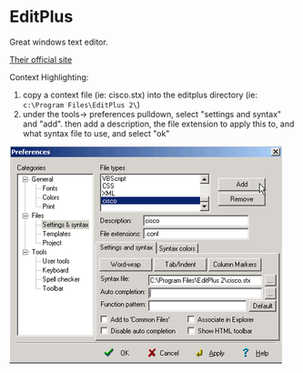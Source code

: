 # EditPlus
Great windows text editor. 

[Their official site](http://www.editplus.com/)

Context Highlighting:

1. copy a context file (ie: cisco.stx) into the editplus directory (ie: `c:\Program Files\EditPlus 2\`)
2. under the tools-> preferences pulldown, select "settings and syntax" and "add".  then add a description, the file extension to apply this to, and what syntax file to use, and select "ok"


<img src="../img/editplus1.png">